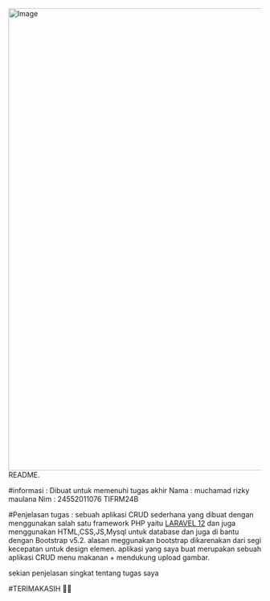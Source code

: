 <img width="1230" height="918" alt="Image" src="https://github.com/user-attachments/assets/c61f3739-3439-4bd3-baad-64c6743c5da1" />
README.



#informasi : 
Dibuat untuk memenuhi tugas akhir
Nama : muchamad rizky maulana
Nim : 24552011076
TIFRM24B

#Penjelasan tugas : 
sebuah aplikasi CRUD sederhana yang dibuat dengan menggunakan salah satu framework PHP yaitu  [LARAVEL 12](https://laravel.com/)
dan juga menggunakan HTML,CSS,JS,Mysql untuk database dan juga di bantu dengan Bootstrap v5.2.
alasan meggunakan bootstrap dikarenakan dari segi kecepatan untuk design elemen.
aplikasi yang saya buat merupakan sebuah aplikasi CRUD menu makanan + mendukung upload gambar.

sekian penjelasan singkat tentang tugas saya

#TERIMAKASIH 🙏🙏
